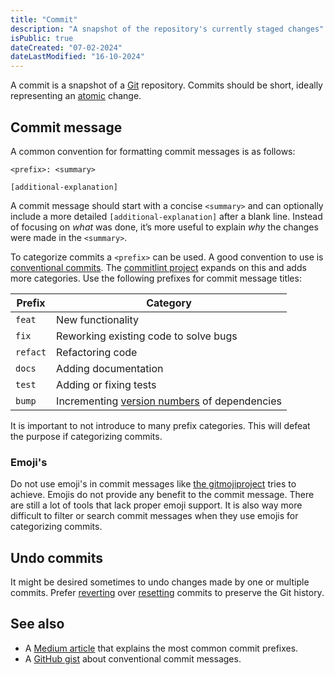 ```yaml
---
title: "Commit"
description: "A snapshot of the repository's currently staged changes"
isPublic: true
dateCreated: "07-02-2024"
dateLastModified: "16-10-2024"
---
```


A commit is a snapshot of a [Git](git) repository. Commits should be short,
ideally representing an [atomic](atomic) change.

## Commit message

A common convention for formatting commit messages is as follows:

```git-commit
<prefix>: <summary>

[additional-explanation]
```

A commit message should start with a concise `<summary>` and can optionally
include a more detailed `[additional-explanation]` after a blank line. Instead
of focusing on *what* was done, it’s more useful to explain *why* the changes
were made in the `<summary>`.

To categorize commits a `<prefix>` can be used. A good convention to use is
[conventional commits](https://www.conventionalcommits.org). The
[commitlint project](https://github.com/conventional-changelog/commitlint)
expands on this and adds more categories. Use the following prefixes for commit
message titles:

| Prefix   | Category                                                            |
|----------|---------------------------------------------------------------------|
| `feat`   | New functionality                                                   |
| `fix`    | Reworking existing code to solve bugs                               |
| `refact` | Refactoring code                                                    |
| `docs`   | Adding documentation                                                |
| `test`   | Adding or fixing tests                                              |
| `bump`   | Incrementing [version numbers](semantic-versioning) of dependencies |

It is important to not introduce to many prefix categories. This will defeat the
purpose if categorizing commits.

### Emoji's

Do not use emoji's in commit messages like
[the gitmojiproject](https://gitmoji.dev/) tries to achieve. Emojis do not
provide any benefit to the commit message. There are still a lot of tools that
lack proper emoji support. It is also way more difficult to filter or search
commit messages when they use emojis for categorizing commits.

## Undo commits

It might be desired sometimes to undo changes made by one or multiple commits.
Prefer [reverting](revert) over [resetting](reset) commits to preserve the Git
history.

## See also
* A [Medium article](https://medium.com/neudesic-innovation/conventional-commits-a-better-way-78d6785c2e08)
  that explains the most common commit prefixes.
* A [GitHub gist](https://gist.github.com/qoomon/5dfcdf8eec66a051ecd85625518cfd13)
  about conventional commit messages.
